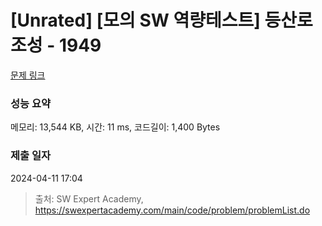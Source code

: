 # [Unrated] [모의 SW 역량테스트] 등산로 조성 - 1949 

[문제 링크](https://swexpertacademy.com/main/code/problem/problemDetail.do?contestProbId=AV5PoOKKAPIDFAUq) 

### 성능 요약

메모리: 13,544 KB, 시간: 11 ms, 코드길이: 1,400 Bytes

### 제출 일자

2024-04-11 17:04



> 출처: SW Expert Academy, https://swexpertacademy.com/main/code/problem/problemList.do
